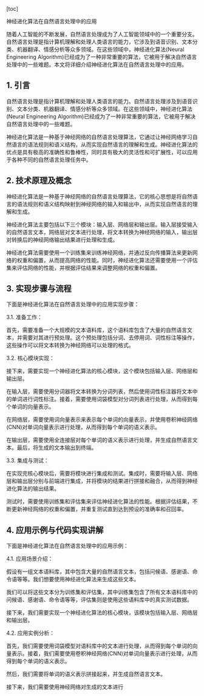 
[toc]                    
                
                
神经进化算法在自然语言处理中的应用

随着人工智能的不断发展，自然语言处理成为了人工智能领域中的一个重要分支。自然语言处理是指计算机理解和处理人类语言的能力，它涉及到语音识别、文本分类、机器翻译、情感分析等众多领域。在这些领域中，神经进化算法(Neural Engineering Algorithm)已经成为了一种非常重要的算法，它被用于解决自然语言处理中的一些难题。本文将详细介绍神经进化算法在自然语言处理中的应用。

## 1. 引言

自然语言处理是指计算机理解和处理人类语言的能力。自然语言处理涉及到语音识别、文本分类、机器翻译、情感分析等众多领域。在这些领域中，神经进化算法(Neural Engineering Algorithm)已经成为了一种非常重要的算法，它被用于解决自然语言处理中的一些难题。

神经进化算法是一种基于神经网络的自然语言处理算法，它通过让神经网络学习自然语言的语法规则和语义结构，从而实现自然语言的理解和生成。神经进化算法的优点是具有极高的准确性和鲁棒性，同时具有极大的灵活性和可扩展性，可以应用于各种不同的自然语言处理任务中。

## 2. 技术原理及概念

神经进化算法是一种基于神经网络的自然语言处理算法，它的核心思想是将自然语言的语法规则和语义结构映射到神经网络的输入和输出中，从而实现自然语言的理解和生成。

神经进化算法主要包括以下三个模块：输入层、网络层和输出层。输入层接受输入的自然语言文本，网络层对文本进行处理，将文本转换为神经网络的输入，输出层对转换后的神经网络输出结果进行处理和生成。

神经进化算法需要使用一个训练集来训练神经网络，并通过反向传播算法来更新网络的权重和偏置，从而提高网络的性能。同时，神经进化算法还需要使用一个评估集来评估网络的性能，并根据评估结果来调整网络的权重和偏置。

## 3. 实现步骤与流程

下面是神经进化算法在自然语言处理中的应用实现步骤：

3.1. 准备工作：

首先，需要准备一个大规模的文本语料库，这个语料库包含了大量的自然语言文本，并需要对其进行预处理。这个预处理包括分词、去停用词、词性标注等操作，这些操作可以将文本转换为神经网络可以处理的格式。

3.2. 核心模块实现：

接下来，需要实现一个神经进化算法的核心模块，这个模块包括输入层、网络层和输出层。

在输入层，需要使用分词器将文本转换为分词列表，然后使用词性标注器将文本中的单词进行词性标注。接着，需要使用词袋模型对分词列表进行处理，从而得到每个单词的向量表示。

在网络层，需要使用词向量表示来表示每个单词的向量表示，并使用卷积神经网络(CNN)对单词向量表示进行处理，从而得到每个单词的语义表示。

在输出层，需要使用全连接层对每个单词的语义表示进行处理，并生成自然语言文本。最后，将生成的文本输出到终端。

3.3. 集成与测试：

在实现完核心模块后，需要将模块进行集成和测试。集成时，需要将输入层、网络层和输出层分别与前端进行集成，并将模块的结果进行拼接和融合，从而得到神经进化算法的输出结果。

测试时，需要使用训练集和评估集来评估神经进化算法的性能。根据评估结果，不断更新神经网络的权重和偏置，并重复测试直到达到预设的准确率和召回率。

## 4. 应用示例与代码实现讲解

下面是神经进化算法在自然语言处理中的应用示例：

4.1. 应用场景介绍：

假设有一组文本语料库，其中包含大量的自然语言文本，包括问候语、感谢语、命令语等等。我们想要使用神经进化算法来生成这些文本。

我们可以将这些文本分为训练集和评估集，其中训练集包含了所有文本语料库中的问候语、感谢语、命令语等等，评估集则是使用这些语料库中的真实测试数据。

接下来，我们需要实现一个神经进化算法的核心模块，该模块包括输入层、网络层和输出层。

4.2. 应用实例分析：

首先，我们需要使用词袋模型对语料库中的文本进行处理，从而得到每个单词的向量表示。接着，我们需要使用卷积神经网络(CNN)对单词向量表示进行处理，从而得到每个单词的语义表示。

然后，我们需要将单词的语义表示拼接起来，并生成自然语言文本。

接下来，我们需要使用神经网络对生成的文本进行

